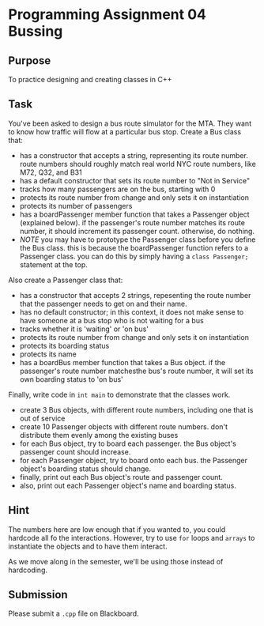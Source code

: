 # Programming Assignment 04 Bussing

## Purpose

To practice designing and creating classes in C++

## Task

You've been asked to design a bus route simulator for the MTA. They want to know how traffic will flow at a particular bus stop. Create a Bus class that:

- has a constructor that accepts a string, representing its route number. route numbers should roughly match real world NYC route numbers, like M72, Q32, and B31
- has a default constructor that sets its route number to "Not in Service"
- tracks how many passengers are on the bus, starting with 0
- protects its route number from change and only sets it on instantiation
- protects its number of passengers
- has a boardPassenger member function that takes a Passenger object (explained below). if the passenger's route number matches its route number, it should increment its passenger count. otherwise, do nothing.
- *NOTE* you may have to prototype the Passenger class before you define the Bus class. this is because the boardPassenger function refers to a Passenger class. you can do this by simply having a `class Passenger;` statement at the top.

Also create a Passenger class that:

- has a constructor that accepts 2 strings, repesenting the route number that the passenger needs to get on and their name.
- has no default constructor; in this context, it does not make sense to have someone at a bus stop who is not waiting for a bus
- tracks whether it is 'waiting' or 'on bus'
- protects its route number from change and only sets it on instantiation
- protects its boarding status
- protects its name
- has a boardBus member function that takes a Bus object. if the passenger's route number matchesthe bus's route number, it will set its own boarding status to 'on bus'

Finally, write code in `int main` to demonstrate that the classes work.

- create 3 Bus objects, with different route numbers, including one that is out of service
- create 10 Passenger objects with different route numbers. don't distribute them evenly among the existing buses
- for each Bus object, try to board each passenger. the Bus object's passenger count should increase.
- for each Passenger object, try to board onto each bus. the Passenger object's boarding status should change.
- finally, print out each Bus object's route and passenger count.
- also, print out each Passenger object's name and boarding status.

## Hint

The numbers here are low enough that if you wanted to, you could hardcode all fo the interactions. However, try to use `for` loops and `arrays` to instantiate the objects and to have them interact.

As we move along in the semester, we'll be using those instead of hardcoding.

## Submission

Please submit a `.cpp` file on Blackboard.
